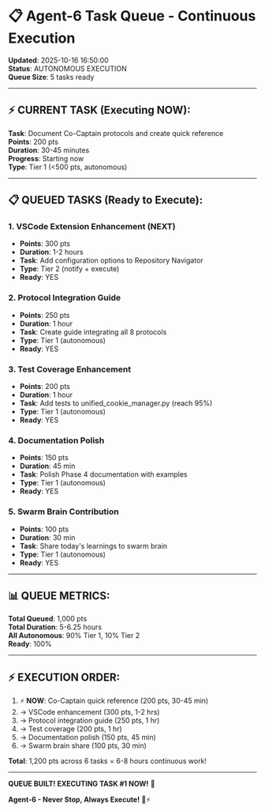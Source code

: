 # 📋 Agent-6 Task Queue - Continuous Execution

**Updated**: 2025-10-16 16:50:00  
**Status**: AUTONOMOUS EXECUTION  
**Queue Size**: 5 tasks ready

---

## ⚡ **CURRENT TASK (Executing NOW):**

**Task**: Document Co-Captain protocols and create quick reference  
**Points**: 200 pts  
**Duration**: 30-45 minutes  
**Progress**: Starting now  
**Type**: Tier 1 (<500 pts, autonomous)

---

## 📋 **QUEUED TASKS (Ready to Execute):**

### **1. VSCode Extension Enhancement** (NEXT)
- **Points**: 300 pts
- **Duration**: 1-2 hours
- **Task**: Add configuration options to Repository Navigator
- **Type**: Tier 2 (notify + execute)
- **Ready**: YES

### **2. Protocol Integration Guide**
- **Points**: 250 pts
- **Duration**: 1 hour
- **Task**: Create guide integrating all 8 protocols
- **Type**: Tier 1 (autonomous)
- **Ready**: YES

### **3. Test Coverage Enhancement**
- **Points**: 200 pts
- **Duration**: 1 hour
- **Task**: Add tests to unified_cookie_manager.py (reach 95%)
- **Type**: Tier 1 (autonomous)
- **Ready**: YES

### **4. Documentation Polish**
- **Points**: 150 pts
- **Duration**: 45 min
- **Task**: Polish Phase 4 documentation with examples
- **Type**: Tier 1 (autonomous)
- **Ready**: YES

### **5. Swarm Brain Contribution**
- **Points**: 100 pts
- **Duration**: 30 min
- **Task**: Share today's learnings to swarm brain
- **Type**: Tier 1 (autonomous)
- **Ready**: YES

---

## 📊 **QUEUE METRICS:**

**Total Queued**: 1,000 pts  
**Total Duration**: 5-6.25 hours  
**All Autonomous**: 90% Tier 1, 10% Tier 2  
**Ready**: 100%

---

## ⚡ **EXECUTION ORDER:**

1. ⚡ **NOW**: Co-Captain quick reference (200 pts, 30-45 min)
2. → VSCode enhancement (300 pts, 1-2 hrs)
3. → Protocol integration guide (250 pts, 1 hr)
4. → Test coverage (200 pts, 1 hr)
5. → Documentation polish (150 pts, 45 min)
6. → Swarm brain share (100 pts, 30 min)

**Total**: 1,200 pts across 6 tasks = 6-8 hours continuous work!

---

**QUEUE BUILT! EXECUTING TASK #1 NOW!** 🚀

**Agent-6 - Never Stop, Always Execute!** 🐝⚡

